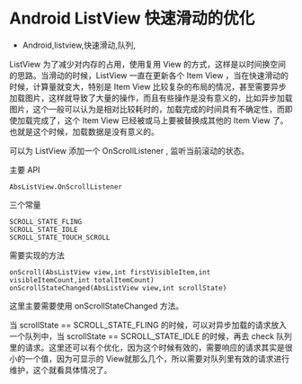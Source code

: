 # Android ListView 快速滑动的优化
- Android,listview,快速滑动,队列,

ListView 为了减少对内存的占用，使用复用 View 的方式，这样是以时间换空间的思路。当滑动的时候，ListView 一直在更新各个 Item View ，当在快速滑动的时候，计算量就变大，特别是 Item View 比较复杂的布局的情况，甚至需要异步加载图片，这样就导致了大量的操作，而且有些操作是没有意义的，比如异步加载图片，这个一般可以认为是相对比较耗时的，加载完成的时间具有不确定性，而即使加载完成了，这个 Item View 已经被或马上要被替换成其他的 Item View 了。也就是这个时候，加载数据是没有意义的。


可以为 ListView 添加一个 OnScrollListener , 监听当前滚动的状态。

主要 API

    AbsListView.OnScrollListener

三个常量

    SCROLL_STATE_FLING
    SCROLL_STATE_IDLE
    SCROLL_STATE_TOUCH_SCROLL

需要实现的方法

    onScroll(AbsListView view,int firstVisibleItem,int visibleItemCount,int totalItemCount)
    onScrollStateChanged(AbsListView view,int scrollState)

这里主要需要使用 onScrollStateChanged 方法。

当 scrollState == SCROLL_STATE_FLING 的时候，可以对异步加载的请求放入一个队列中，当 scrollState == SCROLL_STATE_IDLE 的时候，再去 check 队列里的请求。这里还可以有个优化，因为这个时候有效的，需要响应的请求其实是很小的一个值，因为可显示的 View就那么几个，所以需要对队列里有效的请求进行维护，这个就看具体情况了。
